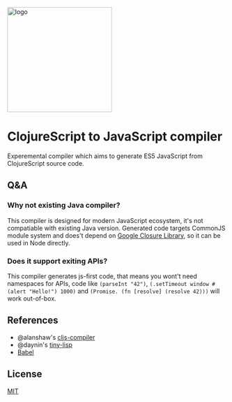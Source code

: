 <img src="https://github.com/sergeybekrin/cljs-compiler/raw/master/.github/logo.png" alt="logo" width="240" height="240" />

# ClojureScript to JavaScript compiler
Experemental compiler which aims to generate ES5 JavaScript from
ClojureScript source code.

## Q&A
### Why not existing Java compiler?
This compiler is designed for modern JavaScript ecosystem, it's not compatiable
with existing Java version. Generated code targets CommonJS module system and
does't depend on [Google Closure Library](https://developers.google.com/closure/library/),
so it can be used in Node directly.

### Does it support exiting APIs?
This compiler generates js-first code, that means you wont't need namespaces
for APIs, code like `(parseInt "42")`, `(.setTimeout window #(alert "Hello!") 1000)`
and `(Promise. (fn [resolve] (resolve 42)))` will work out-of-box.

## References
* @alanshaw's [cljs-compiler](https://github.com/alanshaw/cljs-compiler)
* @daynin's [tiny-lisp](https://github.com/daynin/tiny-lisp)
* [Babel](https://github.com/babel/babel)

## License
[MIT](https://github.com/sergeykrinbe/cljs-compiler/blob/master/LICENSE)